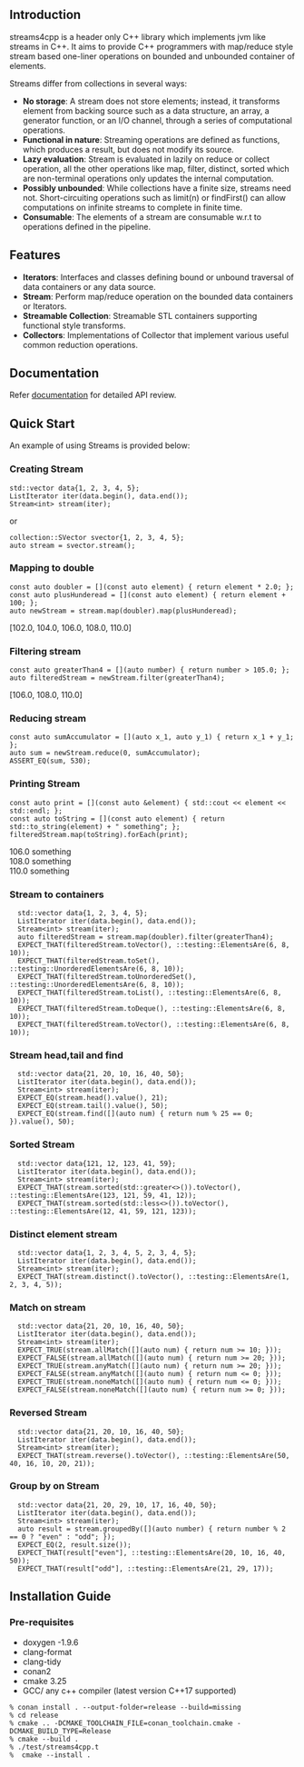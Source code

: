 ## Introduction

streams4cpp is a header only C++ library which implements jvm like streams in C++. It aims to provide C++ programmers
with map/reduce style stream based one-liner operations on bounded and unbounded container of elements.

Streams differ from collections in several ways:

- **No storage**:  A stream does not store elements; instead, it transforms element from backing source such as a data structure, an array, a generator function, or an I/O channel, through a series of computational operations.
- **Functional in nature**: Streaming operations are defined as functions, which produces a result, but does not modify its source.
- **Lazy evaluation**: Stream is evaluated in lazily on reduce or collect operation, all the other operations like map, filter, distinct, sorted which are non-terminal operations only updates the internal computation. 
- **Possibly unbounded**: While collections have a finite size, streams need not. Short-circuiting operations such as limit(n) or findFirst() can allow computations on infinite streams to complete in finite time.
- **Consumable**: The elements of a stream are consumable w.r.t to operations defined in the pipeline.

## Features

- **Iterators**: Interfaces and classes defining bound or unbound traversal of data containers or any data source.
- **Stream**: Perform map/reduce operation on the bounded data containers or Iterators.
- **Streamable Collection**: Streamable STL containers supporting functional style transforms.
- **Collectors**: Implementations of Collector that implement various useful common reduction operations.

## Documentation
Refer [documentation](./doc/html/index.html) for detailed API review.

## Quick Start

An example of using Streams is provided below:

### Creating Stream

```
std::vector data{1, 2, 3, 4, 5};
ListIterator iter(data.begin(), data.end());
Stream<int> stream(iter);
```
or
```
collection::SVector svector{1, 2, 3, 4, 5};
auto stream = svector.stream();
```

### Mapping to double

```
const auto doubler = [](const auto element) { return element * 2.0; };
const auto plusHunderead = [](const auto element) { return element + 100; };
auto newStream = stream.map(doubler).map(plusHunderead);
```

[102.0, 104.0, 106.0, 108.0, 110.0]

### Filtering stream

```
const auto greaterThan4 = [](auto number) { return number > 105.0; };
auto filteredStream = newStream.filter(greaterThan4);
```

[106.0, 108.0, 110.0]

### Reducing stream

```
const auto sumAccumulator = [](auto x_1, auto y_1) { return x_1 + y_1; };
auto sum = newStream.reduce(0, sumAccumulator);
ASSERT_EQ(sum, 530);
```

### Printing Stream

```
const auto print = [](const auto &element) { std::cout << element << std::endl; };
const auto toString = [](const auto element) { return std::to_string(element) + " something"; };
filteredStream.map(toString).forEach(print);
```

106.0 something <br />
108.0 something <br />
110.0 something <br />

### Stream to containers

```
  std::vector data{1, 2, 3, 4, 5};
  ListIterator iter(data.begin(), data.end());
  Stream<int> stream(iter);
  auto filteredStream = stream.map(doubler).filter(greaterThan4);
  EXPECT_THAT(filteredStream.toVector(), ::testing::ElementsAre(6, 8, 10));
  EXPECT_THAT(filteredStream.toSet(), ::testing::UnorderedElementsAre(6, 8, 10));
  EXPECT_THAT(filteredStream.toUnorderedSet(), ::testing::UnorderedElementsAre(6, 8, 10));
  EXPECT_THAT(filteredStream.toList(), ::testing::ElementsAre(6, 8, 10));
  EXPECT_THAT(filteredStream.toDeque(), ::testing::ElementsAre(6, 8, 10));
  EXPECT_THAT(filteredStream.toVector(), ::testing::ElementsAre(6, 8, 10));
```

### Stream head,tail and find

```
  std::vector data{21, 20, 10, 16, 40, 50};
  ListIterator iter(data.begin(), data.end());
  Stream<int> stream(iter);
  EXPECT_EQ(stream.head().value(), 21);
  EXPECT_EQ(stream.tail().value(), 50);
  EXPECT_EQ(stream.find([](auto num) { return num % 25 == 0; }).value(), 50);
```

### Sorted Stream

```
  std::vector data{121, 12, 123, 41, 59};
  ListIterator iter(data.begin(), data.end());
  Stream<int> stream(iter);
  EXPECT_THAT(stream.sorted(std::greater<>()).toVector(), ::testing::ElementsAre(123, 121, 59, 41, 12));
  EXPECT_THAT(stream.sorted(std::less<>()).toVector(), ::testing::ElementsAre(12, 41, 59, 121, 123));
```

### Distinct element stream

```
  std::vector data{1, 2, 3, 4, 5, 2, 3, 4, 5};
  ListIterator iter(data.begin(), data.end());
  Stream<int> stream(iter);
  EXPECT_THAT(stream.distinct().toVector(), ::testing::ElementsAre(1, 2, 3, 4, 5));
```

### Match on stream

```
  std::vector data{21, 20, 10, 16, 40, 50};
  ListIterator iter(data.begin(), data.end());
  Stream<int> stream(iter);
  EXPECT_TRUE(stream.allMatch([](auto num) { return num >= 10; }));
  EXPECT_FALSE(stream.allMatch([](auto num) { return num >= 20; }));
  EXPECT_TRUE(stream.anyMatch([](auto num) { return num >= 20; }));
  EXPECT_FALSE(stream.anyMatch([](auto num) { return num <= 0; }));
  EXPECT_TRUE(stream.noneMatch([](auto num) { return num <= 0; }));
  EXPECT_FALSE(stream.noneMatch([](auto num) { return num >= 0; }));
```

### Reversed Stream

```
  std::vector data{21, 20, 10, 16, 40, 50};
  ListIterator iter(data.begin(), data.end());
  Stream<int> stream(iter);
  EXPECT_THAT(stream.reverse().toVector(), ::testing::ElementsAre(50, 40, 16, 10, 20, 21));
```

### Group by on Stream

```
  std::vector data{21, 20, 29, 10, 17, 16, 40, 50};
  ListIterator iter(data.begin(), data.end());
  Stream<int> stream(iter);
  auto result = stream.groupedBy([](auto number) { return number % 2 == 0 ? "even" : "odd"; });
  EXPECT_EQ(2, result.size());
  EXPECT_THAT(result["even"], ::testing::ElementsAre(20, 10, 16, 40, 50));
  EXPECT_THAT(result["odd"], ::testing::ElementsAre(21, 29, 17));
```

## Installation Guide

### Pre-requisites
- doxygen -1.9.6
- clang-format
- clang-tidy
- conan2
- cmake 3.25
- GCC/ any c++ compiler (latest version C++17 supported)

```commandline
% conan install . --output-folder=release --build=missing
% cd release
% cmake .. -DCMAKE_TOOLCHAIN_FILE=conan_toolchain.cmake -DCMAKE_BUILD_TYPE=Release
% cmake --build .
% ./test/streams4cpp.t 
%  cmake --install .
```





